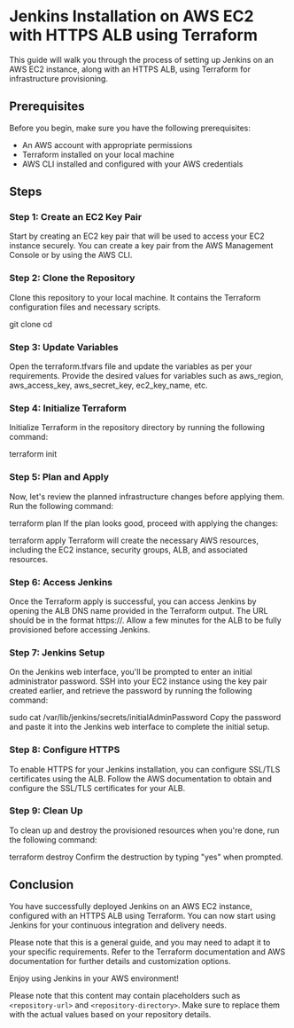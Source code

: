 # Jenkins Installation on AWS EC2 with HTTPS ALB using Terraform

This guide will walk you through the process of setting up Jenkins on an AWS EC2 instance, along with an HTTPS ALB, using Terraform for infrastructure provisioning.

## Prerequisites

Before you begin, make sure you have the following prerequisites:

- An AWS account with appropriate permissions
- Terraform installed on your local machine
- AWS CLI installed and configured with your AWS credentials

## Steps

### Step 1: Create an EC2 Key Pair

Start by creating an EC2 key pair that will be used to access your EC2 instance securely. You can create a key pair from the AWS Management Console or by using the AWS CLI.

### Step 2: Clone the Repository

Clone this repository to your local machine. It contains the Terraform configuration files and necessary scripts.

git clone <repository-url>
cd <repository-directory>

### Step 3: Update Variables
Open the terraform.tfvars file and update the variables as per your requirements. Provide the desired values for variables such as aws_region, aws_access_key, aws_secret_key, ec2_key_name, etc.

### Step 4: Initialize Terraform
Initialize Terraform in the repository directory by running the following command:

terraform init

### Step 5: Plan and Apply
Now, let's review the planned infrastructure changes before applying them. Run the following command:

terraform plan
If the plan looks good, proceed with applying the changes:

terraform apply
Terraform will create the necessary AWS resources, including the EC2 instance, security groups, ALB, and associated resources.

### Step 6: Access Jenkins
Once the Terraform apply is successful, you can access Jenkins by opening the ALB DNS name provided in the Terraform output. The URL should be in the format https://<alb-dns-name>. Allow a few minutes for the ALB to be fully provisioned before accessing Jenkins.

### Step 7: Jenkins Setup
On the Jenkins web interface, you'll be prompted to enter an initial administrator password. SSH into your EC2 instance using the key pair created earlier, and retrieve the password by running the following command:

sudo cat /var/lib/jenkins/secrets/initialAdminPassword
Copy the password and paste it into the Jenkins web interface to complete the initial setup.

### Step 8: Configure HTTPS
To enable HTTPS for your Jenkins installation, you can configure SSL/TLS certificates using the ALB. Follow the AWS documentation to obtain and configure the SSL/TLS certificates for your ALB.

### Step 9: Clean Up
To clean up and destroy the provisioned resources when you're done, run the following command:

terraform destroy
Confirm the destruction by typing "yes" when prompted.

## Conclusion
You have successfully deployed Jenkins on an AWS EC2 instance, configured with an HTTPS ALB using Terraform. You can now start using Jenkins for your continuous integration and delivery needs.

Please note that this is a general guide, and you may need to adapt it to your specific requirements. Refer to the Terraform documentation and AWS documentation for further details and customization options.

Enjoy using Jenkins in your AWS environment!

Please note that this content may contain placeholders such as `<repository-url>` and `<repository-directory>`. Make sure to replace them with the actual values based on your repository details.